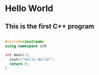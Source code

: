# Hello World
## This is the first C++ program

```cpp

#include<iostream>
using namespace std

int main(){
  cout<<"Hello World!"; 
  return 0;
} 
```
